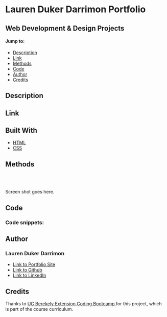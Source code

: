 # Lauren Duker Darrimon Portfolio
## Web Development &amp; Design Projects 


#### Jump to: 
* [Description](#description)
* [Link](#link)
* [Methods](#methods)
* [Code](#code)
* [Author](#author)
* [Credits](#credits)



## Description



## Link


## Built With

* [HTML](https://www.w3schools.com/html/default.asp)
* [CSS](https://www.w3schools.com/w3css/defaulT.asp)


## Methods 


<br>
<br>

Screen shot goes here. 

## Code

### Code snippets: 




## Author

### Lauren Duker Darrimon 

- [Link to Portfolio Site](https://www.laurenlalita.com)
- [Link to Github](https://github.com/LaurenDarrimon)
- [Link to LinkedIn](https://www.linkedin.com/in/lauren-lalita-duker-9537b1201/)


## Credits

Thanks to [UC Berekely Extension Coding Bootcamp ](https://bootcamp.berkeley.edu/coding/)
 for this project, which is part of the course curriculum. 